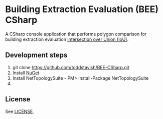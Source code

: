 # Building Extraction Evaluation (BEE) CSharp

A CSharp console application that performs polygon comparison for building extraction evaluation [Intersection over Union (IoU)](https://en.wikipedia.org/wiki/Jaccard_index). 

## Development steps
1. git clone https://github.com/toddstavish/BEE-CSharp.git
2. Install [NuGet](https://www.nuget.org/)
3. Install NetTopologySuite - PM> Install-Package NetTopologySuite
4.

## License
See [LICENSE](./LICENSE).
